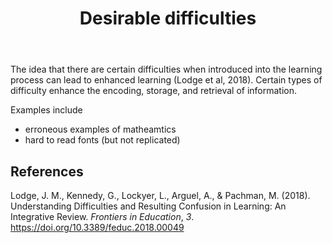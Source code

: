 ﻿---
backlinks:
- title: Learning
  url: /sense/Learning/learning.html
- title: Instructions
  url: /sense/computing/instructions.html
tags: learning, learning-science, teaching
title: Desirable difficulties
type: note
---
The idea that there are certain difficulties when introduced into the learning process can lead to enhanced learning (Lodge et al, 2018). Certain types of difficulty enhance the encoding, storage, and retrieval of information.

Examples include

- erroneous examples of matheamtics 
- hard to read fonts (but not replicated)

## References

Lodge, J. M., Kennedy, G., Lockyer, L., Arguel, A., & Pachman, M. (2018). Understanding Difficulties and Resulting Confusion in Learning: An Integrative Review. *Frontiers in Education*, *3*. <https://doi.org/10.3389/feduc.2018.00049>